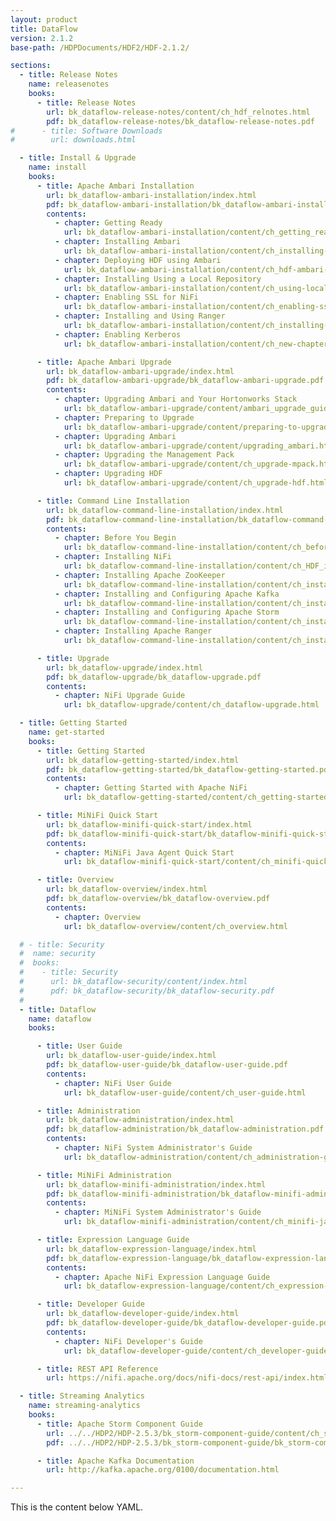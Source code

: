 ```yaml
---
layout: product
title: DataFlow
version: 2.1.2
base-path: /HDPDocuments/HDF2/HDF-2.1.2/

sections:
  - title: Release Notes
    name: releasenotes
    books:
      - title: Release Notes
        url: bk_dataflow-release-notes/content/ch_hdf_relnotes.html
        pdf: bk_dataflow-release-notes/bk_dataflow-release-notes.pdf
#      - title: Software Downloads
#        url: downloads.html

  - title: Install & Upgrade
    name: install
    books:
      - title: Apache Ambari Installation
        url: bk_dataflow-ambari-installation/index.html
        pdf: bk_dataflow-ambari-installation/bk_dataflow-ambari-installation.pdf
        contents:
          - chapter: Getting Ready
            url: bk_dataflow-ambari-installation/content/ch_getting_ready.html
          - chapter: Installing Ambari
            url: bk_dataflow-ambari-installation/content/ch_installing-ambari.html
          - chapter: Deploying HDF using Ambari
            url: bk_dataflow-ambari-installation/content/ch_hdf-ambari-deployment.html
          - chapter: Installing Using a Local Repository
            url: bk_dataflow-ambari-installation/content/ch_using-local-repo.html
          - chapter: Enabling SSL for NiFi
            url: bk_dataflow-ambari-installation/content/ch_enabling-ssl-for-nifi.html
          - chapter: Installing and Using Ranger
            url: bk_dataflow-ambari-installation/content/ch_installing-and-using-ranger.html
          - chapter: Enabling Kerberos 
            url: bk_dataflow-ambari-installation/content/ch_new-chapter.html

      - title: Apache Ambari Upgrade
        url: bk_dataflow-ambari-upgrade/index.html
        pdf: bk_dataflow-ambari-upgrade/bk_dataflow-ambari-upgrade.pdf
        contents:
          - chapter: Upgrading Ambari and Your Hortonworks Stack 
            url: bk_dataflow-ambari-upgrade/content/ambari_upgrade_guide.html
          - chapter: Preparing to Upgrade 
            url: bk_dataflow-ambari-upgrade/content/preparing-to-upgrade.html
          - chapter: Upgrading Ambari 
            url: bk_dataflow-ambari-upgrade/content/upgrading_ambari.html
          - chapter: Upgrading the Management Pack
            url: bk_dataflow-ambari-upgrade/content/ch_upgrade-mpack.html
          - chapter: Upgrading HDF
            url: bk_dataflow-ambari-upgrade/content/ch_upgrade-hdf.html

      - title: Command Line Installation
        url: bk_dataflow-command-line-installation/index.html
        pdf: bk_dataflow-command-line-installation/bk_dataflow-command-line-installation.pdf
        contents:
          - chapter: Before You Begin
            url: bk_dataflow-command-line-installation/content/ch_before_you_begin.html
          - chapter: Installing NiFi
            url: bk_dataflow-command-line-installation/content/ch_HDF_installing.html
          - chapter: Installing Apache ZooKeeper
            url: bk_dataflow-command-line-installation/content/ch_install_zookeeper_chapter.html
          - chapter: Installing and Configuring Apache Kafka
            url: bk_dataflow-command-line-installation/content/ch_installing_kafka_chapter.html
          - chapter: Installing and Configuring Apache Storm
            url: bk_dataflow-command-line-installation/content/ch_installing_storm_chapter.html
          - chapter: Installing Apache Ranger
            url: bk_dataflow-command-line-installation/content/ch_installing_ranger_chapter.html

      - title: Upgrade
        url: bk_dataflow-upgrade/index.html
        pdf: bk_dataflow-upgrade/bk_dataflow-upgrade.pdf
        contents:
          - chapter: NiFi Upgrade Guide
            url: bk_dataflow-upgrade/content/ch_dataflow-upgrade.html

  - title: Getting Started
    name: get-started
    books:
      - title: Getting Started
        url: bk_dataflow-getting-started/index.html
        pdf: bk_dataflow-getting-started/bk_dataflow-getting-started.pdf
        contents:
          - chapter: Getting Started with Apache NiFi
            url: bk_dataflow-getting-started/content/ch_getting-started.html

      - title: MiNiFi Quick Start
        url: bk_dataflow-minifi-quick-start/index.html
        pdf: bk_dataflow-minifi-quick-start/bk_dataflow-minifi-quick-start.pdf
        contents:
          - chapter: MiNiFi Java Agent Quick Start 
            url: bk_dataflow-minifi-quick-start/content/ch_minifi-quick-start.html

      - title: Overview
        url: bk_dataflow-overview/index.html
        pdf: bk_dataflow-overview/bk_dataflow-overview.pdf
        contents:
          - chapter: Overview
            url: bk_dataflow-overview/content/ch_overview.html

  # - title: Security
  #  name: security
  #  books:
  #    - title: Security
  #      url: bk_dataflow-security/content/index.html
  #      pdf: bk_dataflow-security/bk_dataflow-security.pdf
  #
  - title: Dataflow
    name: dataflow
    books:

      - title: User Guide
        url: bk_dataflow-user-guide/index.html
        pdf: bk_dataflow-user-guide/bk_dataflow-user-guide.pdf
        contents:
          - chapter: NiFi User Guide
            url: bk_dataflow-user-guide/content/ch_user-guide.html

      - title: Administration
        url: bk_dataflow-administration/index.html
        pdf: bk_dataflow-administration/bk_dataflow-administration.pdf
        contents:
          - chapter: NiFi System Administrator's Guide
            url: bk_dataflow-administration/content/ch_administration-guide.html

      - title: MiNiFi Administration
        url: bk_dataflow-minifi-administration/index.html
        pdf: bk_dataflow-minifi-administration/bk_dataflow-minifi-administration.pdf
        contents:
          - chapter: MiNiFi System Administrator's Guide
            url: bk_dataflow-minifi-administration/content/ch_minifi-java-administration-guide.html

      - title: Expression Language Guide
        url: bk_dataflow-expression-language/index.html
        pdf: bk_dataflow-expression-language/bk_dataflow-expression-language.pdf
        contents:
          - chapter: Apache NiFi Expression Language Guide
            url: bk_dataflow-expression-language/content/ch_expression-language-guide.html

      - title: Developer Guide
        url: bk_dataflow-developer-guide/index.html
        pdf: bk_dataflow-developer-guide/bk_dataflow-developer-guide.pdf
        contents:
          - chapter: NiFi Developer's Guide
            url: bk_dataflow-developer-guide/content/ch_developer-guide.html

      - title: REST API Reference
        url: https://nifi.apache.org/docs/nifi-docs/rest-api/index.html

  - title: Streaming Analytics
    name: streaming-analytics
    books:
      - title: Apache Storm Component Guide
        url: ../../HDP2/HDP-2.5.3/bk_storm-component-guide/content/ch_storm-overview.html
        pdf: ../../HDP2/HDP-2.5.3/bk_storm-component-guide/bk_storm-component-guide.pdf

      - title: Apache Kafka Documentation
        url: http://kafka.apache.org/0100/documentation.html

---
```


This is the content below YAML.
